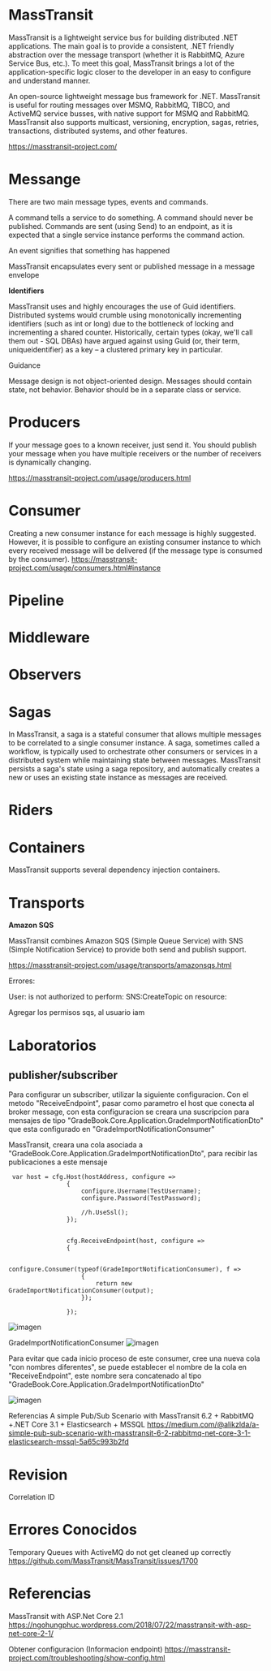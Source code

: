 # MassTransit


MassTransit is a lightweight service bus for building distributed .NET applications. 
The main goal is to provide a consistent, .NET friendly abstraction over the message transport (whether it is RabbitMQ, Azure Service Bus, etc.). 
To meet this goal, MassTransit brings a lot of the application-specific logic closer to the developer in an easy to configure and understand manner.

An open-source lightweight message bus framework for .NET. MassTransit is useful for routing messages over MSMQ, RabbitMQ, TIBCO, and ActiveMQ service busses, with native support for MSMQ and RabbitMQ. MassTransit also supports multicast, versioning, encryption, sagas, retries, transactions, distributed systems, and other features.


https://masstransit-project.com/

# Messange

There are two main message types, events and commands. 


A command tells a service to do something. A command should never be published. Commands are sent (using Send) to an endpoint, as it is expected that a single service instance performs the command action. 

An event signifies that something has happened

MassTransit encapsulates every sent or published message in a message envelope

**Identifiers**
 
MassTransit uses and highly encourages the use of Guid identifiers. Distributed systems would crumble using monotonically incrementing identifiers (such as int or long) due to the bottleneck of locking and incrementing a shared counter. Historically, certain types (okay, we'll call them out - SQL DBAs) have argued against using Guid (or, their term, uniqueidentifier) as a key – a clustered primary key in particular.

Guidance
 
Message design is not object-oriented design. Messages should contain state, not behavior. Behavior should be in a separate class or service.


#  Producers

 If your message goes to a known receiver, just send it. You should publish your message when you have multiple receivers or the number of receivers is dynamically changing.
 

https://masstransit-project.com/usage/producers.html

# Consumer


Creating a new consumer instance for each message is highly suggested. However, it is possible to configure an existing consumer instance to which every received message will be delivered (if the message type is consumed by the consumer).
https://masstransit-project.com/usage/consumers.html#instance

# Pipeline

#  Middleware

#  Observers


# Sagas

In MassTransit, a saga is a stateful consumer that allows multiple messages to be correlated to a single consumer instance. 
A saga, sometimes called a workflow, is typically used to orchestrate other consumers or services in a distributed system while maintaining state between messages.
MassTransit persists a saga's state using a saga repository, and automatically creates a new or uses an existing state instance as messages are received.




#  Riders



#  Containers

MassTransit supports several dependency injection containers.

#  Transports

**Amazon SQS**

MassTransit combines Amazon SQS (Simple Queue Service) with SNS (Simple Notification Service) to provide both send and publish support.


https://masstransit-project.com/usage/transports/amazonsqs.html


Errores:

User: <user> is not authorized to perform: SNS:CreateTopic on resource: <name-resource>

Agregar los permisos sqs, al usuario iam


# Laboratorios

## publisher/subscriber 

Para configurar un subscriber, utilizar la siguiente configuracion. Con el metodo "ReceiveEndpoint", pasar como parametro el host que conecta al broker message, con esta configuracion se creara una suscripcion para mensajes de tipo "GradeBook.Core.Application.GradeImportNotificationDto" que esta configurado en "GradeImportNotificationConsumer"

MassTransit, creara una cola asociada a "GradeBook.Core.Application.GradeImportNotificationDto", para recibir las publicaciones a este mensaje 

```
 var host = cfg.Host(hostAddress, configure =>
                {
                    configure.Username(TestUsername);
                    configure.Password(TestPassword);

                    //h.UseSsl();
                });

                 
                cfg.ReceiveEndpoint(host, configure =>
                {

                    configure.Consumer(typeof(GradeImportNotificationConsumer), f =>
                    {
                        return new GradeImportNotificationConsumer(output);
                    });

                });
```


![imagen](https://user-images.githubusercontent.com/222181/106158378-a9908c80-6151-11eb-9a88-6420100c5941.png)

GradeImportNotificationConsumer
![imagen](https://user-images.githubusercontent.com/222181/106158719-0a1fc980-6152-11eb-884f-7d08158e1a20.png)


Para evitar que cada inicio proceso de este consumer, cree una nueva cola "con nombres diferentes", se puede establecer el nombre de la cola en "ReceiveEndpoint", este nombre sera concatenado al tipo "GradeBook.Core.Application.GradeImportNotificationDto"

![imagen](https://user-images.githubusercontent.com/222181/106159039-64208f00-6152-11eb-9954-cdc9fc98cd08.png)


Referencias
A simple Pub/Sub Scenario with MassTransit 6.2 + RabbitMQ +.NET Core 3.1 + Elasticsearch + MSSQL
https://medium.com/@alikzlda/a-simple-pub-sub-scenario-with-masstransit-6-2-rabbitmq-net-core-3-1-elasticsearch-mssql-5a65c993b2fd


# Revision

Correlation ID  

# Errores Conocidos

Temporary Queues with ActiveMQ do not get cleaned up correctly
https://github.com/MassTransit/MassTransit/issues/1700

# Referencias

MassTransit with ASP.Net Core 2.1
https://ngohungphuc.wordpress.com/2018/07/22/masstransit-with-asp-net-core-2-1/
 


Obtener configuracion (Informacion endpoint)
https://masstransit-project.com/troubleshooting/show-config.html